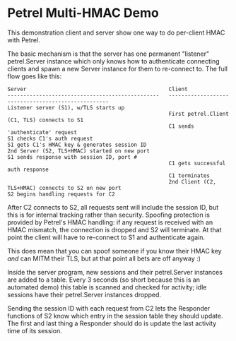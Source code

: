 Petrel Multi-HMAC Demo
======================

This demonstration client and server show one way to do per-client
HMAC with Petrel.

The basic mechanism is that the server has one permanent "listener"
petrel.Server instance which only knows how to authenticate connecting
clients and spawn a new Server instance for them to re-connect to. The
full flow goes like this:

    Server                                             Client
    ------------------------------------------------   ---------------------------------------------------
    Listener server (S1), w/TLS starts up
                                                       First petrel.Client (C1, TLS) connects to S1
                                                       C1 sends 'authenticate' request
    S1 checks C1's auth request
    S1 gets C1's HMAC key & generates session ID
    2nd Server (S2, TLS+HMAC) started on new port
    S1 sends response with session ID, port #
                                                       C1 gets successful auth response
                                                       C1 terminates
                                                       2nd Client (C2, TLS+HMAC) connects to S2 on new port
    S2 begins handling requests for C2

After C2 connects to S2, all requests sent will include the session
ID, but this is for internal tracking rather than security. Spoofing
protection is provided by Petrel's HMAC handling: if any request is
received with an HMAC mismatch, the connection is dropped and S2 will
terminate. At that point the client will have to re-connect to S1 and
authenticate again.

This does mean that you can spoof someone if you know their HMAC key
_and_ can MITM their TLS, but at that point all bets are off anyway :)

Inside the server program, new sessions and their petrel.Server
instances are added to a table. Every 3 seconds (so short because this
is an automated demo) this table is scanned and checked for activity;
idle sessions have their petrel.Server instances dropped.

Sending the session ID with each request from C2 lets the Responder
functions of S2 know which entry in the session table they should
update. The first and last thing a Responder should do is update the
last activity time of its session.
